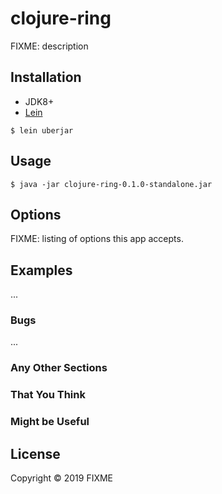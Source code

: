 # clojure-ring

FIXME: description

## Installation

- JDK8+
- [Lein](https://leiningen.org/#install)

```
$ lein uberjar
```

## Usage

    $ java -jar clojure-ring-0.1.0-standalone.jar

## Options

FIXME: listing of options this app accepts.

## Examples

...

### Bugs

...

### Any Other Sections
### That You Think
### Might be Useful

## License

Copyright © 2019 FIXME
